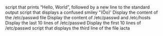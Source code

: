 script that prints “Hello, World”, followed by a new line to the standard output
script that displays a confused smiley "(Ôo)'
Display the content of the /etc/passwd file
Display the content of /etc/passwd and /etc/hosts
Display the last 10 lines of /etc/passwd
Display the first 10 lines of /etc/passwd
script that displays the third line of the file iacta
